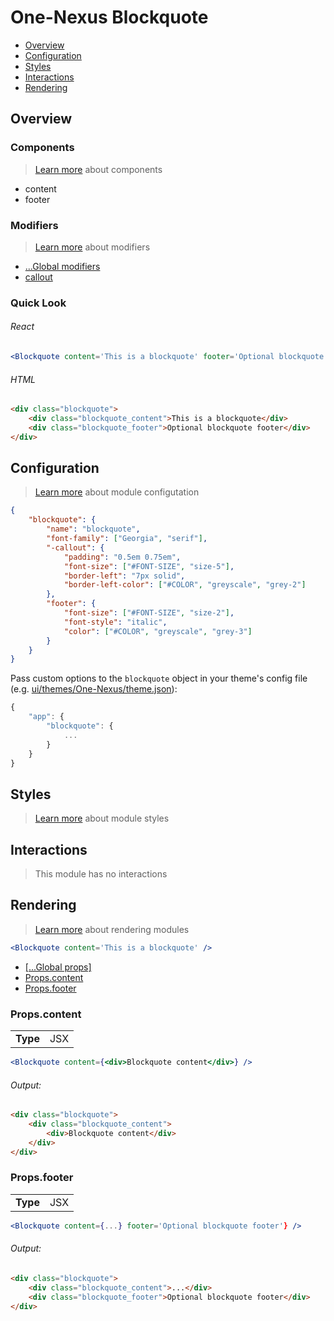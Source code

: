 # One-Nexus Blockquote

* [Overview](#overview)
* [Configuration](#configuration)
* [Styles](#styles)
* [Interactions](#interactions)
* [Rendering](#rendering)

## Overview

### Components

> [Learn more](#) about components

* content
* footer

### Modifiers

> [Learn more](#) about modifiers

* [...Global modifiers]()
* [callout](#configuration)

### Quick Look

###### React

```jsx
<Blockquote content='This is a blockquote' footer='Optional blockquote footer' />
```

###### HTML

```html
<div class="blockquote">
    <div class="blockquote_content">This is a blockquote</div>
    <div class="blockquote_footer">Optional blockquote footer</div>
</div>
```

## Configuration

> [Learn more]() about module configutation

```json
{
    "blockquote": {
        "name": "blockquote",
        "font-family": ["Georgia", "serif"],
        "-callout": {
            "padding": "0.5em 0.75em",
            "font-size": ["#FONT-SIZE", "size-5"],
            "border-left": "7px solid",
            "border-left-color": ["#COLOR", "greyscale", "grey-2"]
        },
        "footer": {
            "font-size": ["#FONT-SIZE", "size-2"],
            "font-style": "italic",
            "color": ["#COLOR", "greyscale", "grey-3"]
        }
    }
}
```

Pass custom options to the `blockquote` object in your theme's config file (e.g. [ui/themes/One-Nexus/theme.json](../../../themes/One-Nexus/theme.json)):

```js
{
    "app": {
        "blockquote": {
            ...
        }
    }
}
```

## Styles

> [Learn more]() about module styles

## Interactions

> This module has no interactions

## Rendering

> [Learn more]() about rendering modules

```jsx
<Blockquote content='This is a blockquote' />
```

* [[...Global props]]()
* [Props.content](#propsbar)
* [Props.footer](#propsbox)

### Props.content

<table>
    <tr>
        <td><b>Type</b></td>
        <td>JSX</td>
    </tr>
</table>

```jsx
<Blockquote content={<div>Blockquote content</div>} />
```

###### Output:

```html
<div class="blockquote">
    <div class="blockquote_content">
        <div>Blockquote content</div>
    </div>
</div>
```

### Props.footer

<table>
    <tr>
        <td><b>Type</b></td>
        <td>JSX</td>
    </tr>
</table>

```jsx
<Blockquote content={...} footer='Optional blockquote footer'} />
```

###### Output:

```html
<div class="blockquote">
    <div class="blockquote_content">...</div>
    <div class="blockquote_footer">Optional blockquote footer</div>
</div>
```